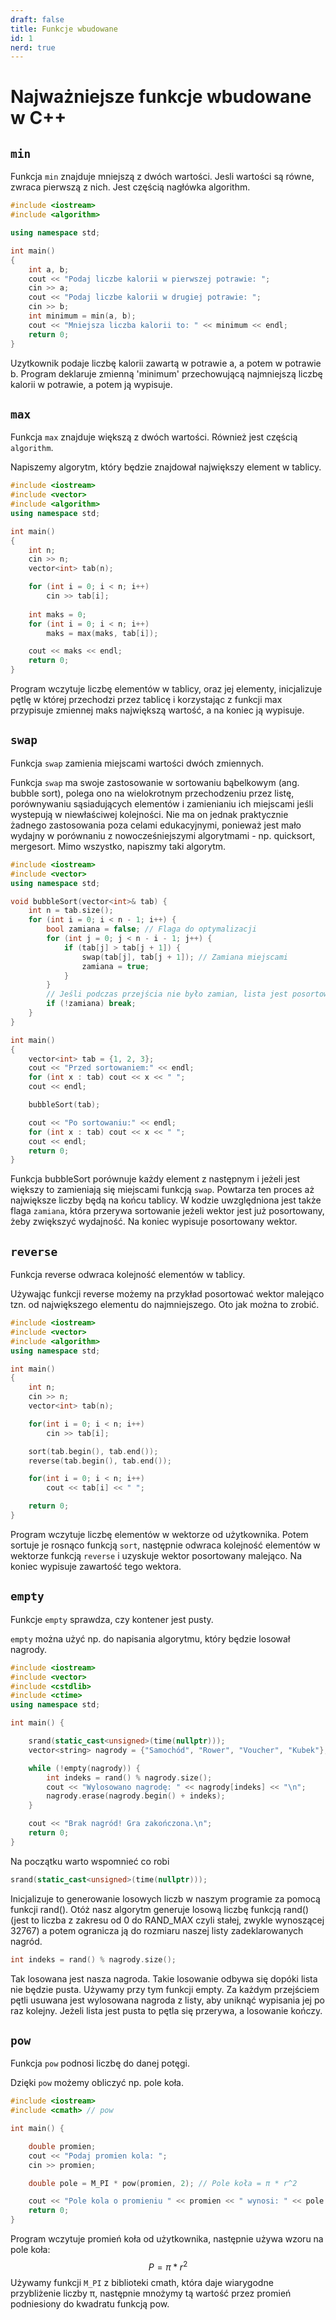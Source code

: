 ```yaml
---
draft: false
title: Funkcje wbudowane
id: 1
nerd: true 
---
```


# Najważniejsze funkcje wbudowane w C++

## `min`  
Funkcja `min` znajduje mniejszą z dwóch wartości. Jesli wartości są równe,
zwraca pierwszą z nich. Jest częścią nagłówka algorithm.

```cpp
#include <iostream>
#include <algorithm>

using namespace std;

int main()
{
	int a, b;
	cout << "Podaj liczbe kalorii w pierwszej potrawie: ";
	cin >> a;
	cout << "Podaj liczbe kalorii w drugiej potrawie: ";
	cin >> b; 
	int minimum = min(a, b); 
	cout << "Mniejsza liczba kalorii to: " << minimum << endl;
    return 0;
}
```

Uzytkownik podaje liczbę kalorii zawartą w potrawie a, a potem w potrawie b. Program deklaruje zmienną 'minimum' przechowującą najmniejszą liczbę kalorii w potrawie, a potem ją wypisuje. 

## `max `
Funkcja `max` znajduje większą z dwóch wartości. Również jest częścią `algorithm`. 

Napiszemy algorytm, który będzie znajdował największy element w tablicy.   
```cpp
#include <iostream>  
#include <vector>  
#include <algorithm>  
using namespace std;

int main()
{ 
    int n;
    cin >> n;
    vector<int> tab(n);

    for (int i = 0; i < n; i++)
        cin >> tab[i];
    
	int maks = 0;
    for (int i = 0; i < n; i++)
        maks = max(maks, tab[i]);

    cout << maks << endl;
    return 0;
}
```

Program wczytuje liczbę elementów w tablicy, oraz jej elementy, inicjalizuje pętlę w której przechodzi przez tablicę i korzystając z funkcji max przypisuje zmiennej maks największą wartość, a na koniec ją wypisuje.   

## `swap`  
Funkcja `swap` zamienia miejscami wartości dwóch zmiennych.

Funkcja `swap` ma swoje zastosowanie w sortowaniu bąbelkowym (ang. bubble sort), polega ono na wielokrotnym przechodzeniu przez listę, porównywaniu sąsiadujących elementów i zamienianiu ich miejscami jeśli wystepują w niewłaściwej kolejności. Nie ma on jednak praktycznie żadnego zastosowania poza celami edukacyjnymi, ponieważ jest mało wydajny w porównaniu z nowocześniejszymi algorytmami - np. quicksort, mergesort. Mimo wszystko, napiszmy taki algorytm. 

```cpp
#include <iostream>
#include <vector>
using namespace std;

void bubbleSort(vector<int>& tab) {
	int n = tab.size();
	for (int i = 0; i < n - 1; i++) {
	    bool zamiana = false; // Flaga do optymalizacji
	    for (int j = 0; j < n - i - 1; j++) {
	        if (tab[j] > tab[j + 1]) {
	            swap(tab[j], tab[j + 1]); // Zamiana miejscami
	            zamiana = true;
	        }
	    }
	    // Jeśli podczas przejścia nie było zamian, lista jest posortowana
	    if (!zamiana) break;
	}
}

int main() 
{
    vector<int> tab = {1, 2, 3};
    cout << "Przed sortowaniem:" << endl;
    for (int x : tab) cout << x << " ";
    cout << endl;

    bubbleSort(tab);

    cout << "Po sortowaniu:" << endl;
    for (int x : tab) cout << x << " ";
    cout << endl;
    return 0;
}
```

Funkcja bubbleSort porównuje każdy element z następnym i jeżeli jest większy to zamieniają się miejscami funkcją `swap`. Powtarza ten proces aż największe liczby będą na końcu tablicy. W kodzie uwzględniona jest także flaga `zamiana`, która przerywa sortowanie jeżeli wektor jest już posortowany, żeby zwiększyć wydajność. Na koniec wypisuje posortowany wektor.  

## `reverse`
Funkcja reverse odwraca kolejność elementów w tablicy.

Używając funkcji reverse możemy na przykład posortować wektor malejąco tzn. od największego elementu do najmniejszego.
Oto jak można to zrobić. 

```cpp
#include <iostream> 
#include <vector>
#include <algorithm> 
using namespace std; 

int main()
{
	int n; 
	cin >> n; 
	vector<int> tab(n);

	for(int i = 0; i < n; i++)
		cin >> tab[i];

	sort(tab.begin(), tab.end()); 
	reverse(tab.begin(), tab.end()); 

	for(int i = 0; i < n; i++)
	    cout << tab[i] << " ";

    return 0;   
}
```

Program wczytuje liczbę elementów w wektorze od użytkownika. Potem sortuje je rosnąco funkcją `sort`, następnie odwraca kolejność elementów w wektorze funkcją `reverse` i uzyskuje wektor posortowany malejąco. Na koniec wypisuje zawartość tego wektora. 

## `empty` 

Funkcje `empty` sprawdza, czy kontener jest pusty.

`empty` można użyć np. do napisania algorytmu, który będzie losował nagrody.

```cpp
#include <iostream>
#include <vector>
#include <cstdlib>
#include <ctime>
using namespace std;

int main() {

	srand(static_cast<unsigned>(time(nullptr)));
	vector<string> nagrody = {"Samochód", "Rower", "Voucher", "Kubek"};

	while (!empty(nagrody)) {
	    int indeks = rand() % nagrody.size();
	    cout << "Wylosowano nagrodę: " << nagrody[indeks] << "\n";
	    nagrody.erase(nagrody.begin() + indeks);
	}

	cout << "Brak nagród! Gra zakończona.\n";
	return 0;
}
```

Na początku warto wspomnieć co robi  
```cpp
srand(static_cast<unsigned>(time(nullptr)));  
```
Inicjalizuje to generowanie losowych liczb w naszym programie za pomocą funkcji rand(). Otóż nasz algorytm generuje losową liczbę funkcją rand() (jest to liczba z zakresu od 0 do RAND_MAX czyli stałej, zwykle wynoszącej 32767) a potem ogranicza ją do rozmiaru naszej listy zadeklarowanych nagród.  

```cpp
int indeks = rand() % nagrody.size();  
```
Tak losowana jest nasza nagroda. Takie losowanie odbywa się dopóki lista nie będzie pusta. Używamy przy tym funkcji empty. Za każdym przejściem pętli usuwana jest wylosowana nagroda z listy, aby uniknąć wypisania jej po raz kolejny. Jeżeli lista jest pusta to pętla się przerywa, a losowanie kończy.
  
## `pow`
Funkcja `pow` podnosi liczbę do danej potęgi.

Dzięki `pow` możemy obliczyć np. pole koła.

```cpp
#include <iostream>
#include <cmath> // pow

int main() {

	double promien;
    cout << "Podaj promien kola: ";
    cin >> promien;

    double pole = M_PI * pow(promien, 2); // Pole koła = π * r^2

    cout << "Pole kola o promieniu " << promien << " wynosi: " << pole << endl;
    return 0;
}
```

Program wczytuje promień koła od użytkownika, następnie używa wzoru na pole koła:
$$
P = π * r^2
$$
Używamy funkcji `M_PI` z biblioteki cmath, która daje wiarygodne przybliżenie liczby π, następnie mnożymy tą wartość przez promień podniesiony do kwadratu funkcją pow. 
